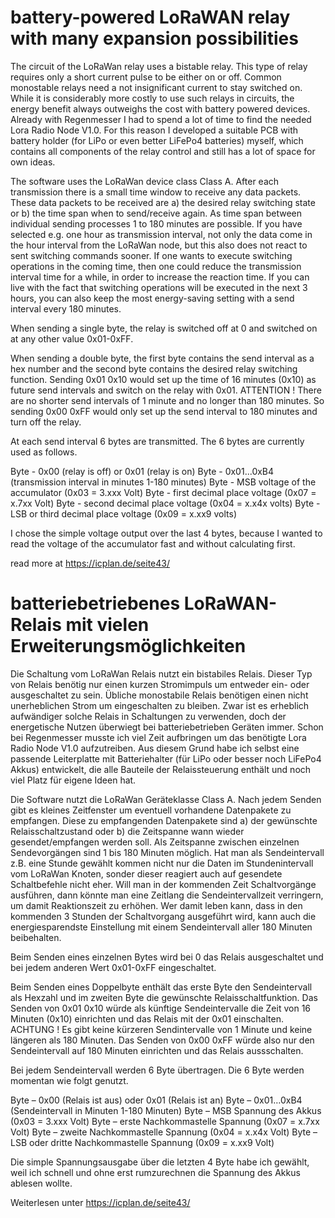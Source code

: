 # battery-powered LoRaWAN relay with many expansion possibilities

The circuit of the LoRaWan relay uses a bistable relay. This type of relay requires only a short current pulse to be either on or off. Common monostable relays need a not insignificant current to stay switched on. While it is considerably more costly to use such relays in circuits, the energy benefit always outweighs the cost with battery powered devices. Already with Regenmesser I had to spend a lot of time to find the needed Lora Radio Node V1.0. For this reason I developed a suitable PCB with battery holder (for LiPo or even better LiFePo4 batteries) myself, which contains all components of the relay control and still has a lot of space for own ideas.

The software uses the LoRaWan device class Class A. After each transmission there is a small time window to receive any data packets. These data packets to be received are a) the desired relay switching state or b) the time span when to send/receive again. As time span between individual sending processes 1 to 180 minutes are possible. If you have selected e.g. one hour as transmission interval, not only the data come in the hour interval from the LoRaWan node, but this also does not react to sent switching commands sooner. If one wants to execute switching operations in the coming time, then one could reduce the transmission interval time for a while, in order to increase the reaction time. If you can live with the fact that switching operations will be executed in the next 3 hours, you can also keep the most energy-saving setting with a send interval every 180 minutes.

When sending a single byte, the relay is switched off at 0 and switched on at any other value 0x01-0xFF.

When sending a double byte, the first byte contains the send interval as a hex number and the second byte contains the desired relay switching function. Sending 0x01 0x10 would set up the time of 16 minutes (0x10) as future send intervals and switch on the relay with 0x01. ATTENTION ! There are no shorter send intervals of 1 minute and no longer than 180 minutes. So sending 0x00 0xFF would only set up the send interval to 180 minutes and turn off the relay.

At each send interval 6 bytes are transmitted. The 6 bytes are currently used as follows.

Byte - 0x00 (relay is off) or 0x01 (relay is on)
Byte - 0x01...0xB4 (transmission interval in minutes 1-180 minutes)
Byte - MSB voltage of the accumulator (0x03 = 3.xxx Volt)
Byte - first decimal place voltage (0x07 = x.7xx Volt)
Byte - second decimal place voltage (0x04 = x.x4x volts)
Byte - LSB or third decimal place voltage (0x09 = x.xx9 volts)

I chose the simple voltage output over the last 4 bytes, because I wanted to read the voltage of the accumulator fast and without calculating first.

read more at https://icplan.de/seite43/

# batteriebetriebenes LoRaWAN-Relais mit vielen Erweiterungsmöglichkeiten

Die Schaltung vom LoRaWan Relais nutzt ein bistabiles Relais. Dieser Typ von Relais benötig nur einen kurzen Stromimpuls um entweder ein- oder ausgeschaltet zu sein. Übliche monostabile Relais benötigen einen nicht unerheblichen Strom um eingeschalten zu bleiben. Zwar ist es erheblich aufwändiger solche Relais in Schaltungen zu verwenden, doch der energetische Nutzen überwiegt bei batteriebetrieben Geräten immer. Schon bei Regenmesser musste ich viel Zeit aufbringen um das benötigte Lora Radio Node V1.0 aufzutreiben. Aus diesem Grund habe ich selbst eine passende Leiterplatte mit Batteriehalter (für LiPo oder besser noch LiFePo4 Akkus) entwickelt, die alle Bauteile der Relaissteuerung enthält und noch viel Platz für eigene Ideen hat.

Die Software nutzt die LoRaWan Geräteklasse Class A. Nach jedem Senden gibt es kleines Zeitfenster um eventuell vorhandene Datenpakete zu empfangen. Diese zu empfangenden Datenpakete sind a) der gewünschte Relaisschaltzustand oder b) die Zeitspanne wann wieder gesendet/empfangen werden soll. Als Zeitspanne zwischen einzelnen Sendevorgängen sind 1 bis 180 Minuten möglich. Hat man als Sendeintervall z.B. eine Stunde gewählt kommen nicht nur die Daten im Stundenintervall vom LoRaWan Knoten, sonder dieser reagiert auch auf gesendete Schaltbefehle nicht eher. Will man in der kommenden Zeit Schaltvorgänge ausführen, dann könnte man eine Zeitlang die Sendeintervallzeit verringern, um damit Reaktionszeit zu erhöhen. Wer damit leben kann, dass in den kommenden 3 Stunden der Schaltvorgang ausgeführt wird, kann auch die energiesparendste Einstellung mit einem Sendeintervall aller 180 Minuten beibehalten.

Beim Senden eines einzelnen Bytes wird bei 0 das Relais ausgeschaltet und bei jedem anderen Wert 0x01-0xFF eingeschaltet.

Beim Senden eines Doppelbyte enthält das erste Byte den Sendeintervall als Hexzahl und im zweiten Byte die gewünschte Relaisschaltfunktion. Das Senden von 0x01 0x10 würde als künftige Sendeintervalle die Zeit von 16 Minuten (0x10) einrichten und das Relais mit der 0x01 einschalten. ACHTUNG ! Es gibt keine kürzeren Sendintervalle von 1 Minute und keine längeren als 180 Minuten. Das Senden von 0x00 0xFF würde also nur den Sendeintervall auf 180 Minuten einrichten und das Relais aussschalten.

Bei jedem Sendeintervall werden 6 Byte übertragen. Die 6 Byte werden momentan wie folgt genutzt.

Byte – 0x00 (Relais ist aus) oder 0x01 (Relais ist an)
Byte – 0x01…0xB4 (Sendeintervall in Minuten 1-180 Minuten)
Byte – MSB Spannung des Akkus (0x03 = 3.xxx Volt)
Byte – erste Nachkommastelle Spannung (0x07 = x.7xx Volt)
Byte – zweite Nachkommastelle Spannung (0x04 = x.x4x Volt)
Byte – LSB oder dritte Nachkommastelle Spannung (0x09 = x.xx9 Volt)

Die simple Spannungsausgabe über die letzten 4 Byte habe ich gewählt, weil ich schnell und ohne erst rumzurechnen die Spannung des Akkus ablesen wollte.

Weiterlesen unter https://icplan.de/seite43/
